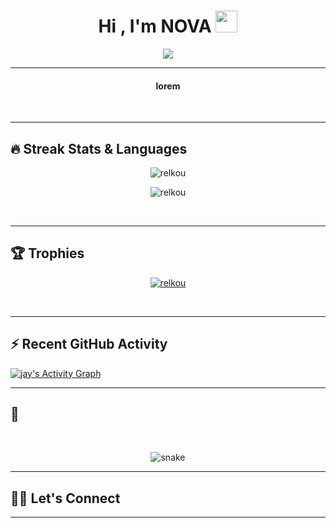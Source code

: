 <h1 align="center">Hi , I'm NOVA <img src="https://media.giphy.com/media/hvRJCLFzcasrR4ia7z/giphy.gif" width="35"></h1>
<p align="center">
  <a href="https://github.com/nova-gv"><img src="https://readme-typing-svg.herokuapp.com?lines=Data+Analyst+;Power-Bi%20|%20Excel%20|%20Python%20|%20MySql;Always%20learning%20new%20things&center=true&width=500&height=50"></a>
</p>
<hr/>


<h4 align="center">
lorem
</h4>
<br>

<hr/> 

## 🔥 Streak Stats & Languages
<p align="center"><img src="https://github-readme-streak-stats.herokuapp.com/?user=relkou&theme=algolia" alt="relkou" /></p>
<p align="center"><img src="https://github-readme-stats.vercel.app/api/top-langs/?username=relkou&theme=algolia&layout=compact" alt="relkou" /></p>

<br>
<hr/>

## 🏆 Trophies
<p align="center"> <a href="https://github.com/relkou"><img
      src="https://github-profile-trophy.vercel.app/?username=relkou&row=1&column=3&theme=algolia" alt="relkou" /></a>  </p>

<!-- algolia -->
<br>
<hr/>

## ⚡ Recent GitHub Activity
<a href="https://github.com/relkou"><img alt="jay's Activity Graph" src="https://activity-graph.herokuapp.com/graph?username=relkou&custom_title=Jay's%20Contribution%20Graph&theme=react-dark" /></a>


<hr/>

## 🐍
  <br>
  <p align="center">
  <img src="https://raw.githubusercontent.com/relkou/relkou/output/github-contribution-grid-snake-dark.svg" alt="snake"></center>
</p>

<hr/>

## 🙋‍♀️ Let's Connect
<p align="center">

    
</p>

----
